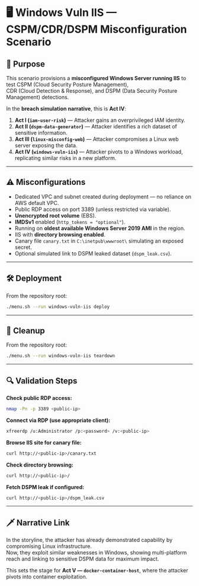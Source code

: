 # 🖥️ Windows Vuln IIS — CSPM/CDR/DSPM Misconfiguration Scenario

## 📌 Purpose
This scenario provisions a **misconfigured Windows Server running IIS** to test CSPM (Cloud Security Posture Management),  
CDR (Cloud Detection & Response), and DSPM (Data Security Posture Management) detections.  

In the **breach simulation narrative**, this is **Act IV**:
1. **Act I (`iam-user-risk`)** — Attacker gains an overprivileged IAM identity.
2. **Act II (`dspm-data-generator`)** — Attacker identifies a rich dataset of sensitive information.
3. **Act III (`linux-misconfig-web`)** — Attacker compromises a Linux web server exposing the data.
4. **Act IV (`windows-vuln-iis`)** — Attacker pivots to a Windows workload, replicating similar risks in a new platform.

---

## ⚠️ Misconfigurations
- Dedicated VPC and subnet created during deployment — no reliance on AWS default VPC.
- Public RDP access on port 3389 (unless restricted via variable).
- **Unencrypted root volume** (EBS).
- **IMDSv1** enabled (`http_tokens = "optional"`).
- Running on **oldest available Windows Server 2019 AMI** in the region.
- IIS with **directory browsing enabled**.
- Canary file `canary.txt` in `C:\inetpub\wwwroot\` simulating an exposed secret.
- Optional simulated link to DSPM leaked dataset (`dspm_leak.csv`).

---

## 🛠️ Deployment
From the repository root:

```bash
./menu.sh --run windows-vuln-iis deploy
```

---

## 🧹 Cleanup
From the repository root:

```bash
./menu.sh --run windows-vuln-iis teardown
```

---

## 🔍 Validation Steps

**Check public RDP access:**
```bash
nmap -Pn -p 3389 <public-ip>
```

**Connect via RDP (use appropriate client):**
```bash
xfreerdp /u:Administrator /p:<password> /v:<public-ip>
```

**Browse IIS site for canary file:**
```bash
curl http://<public-ip>/canary.txt
```

**Check directory browsing:**
```bash
curl http://<public-ip>/
```

**Fetch DSPM leak if configured:**
```bash
curl http://<public-ip>/dspm_leak.csv
```

---

## 🗡️ Narrative Link
In the storyline, the attacker has already demonstrated capability by compromising Linux infrastructure.  
Now, they exploit similar weaknesses in Windows, showing multi-platform reach and linking to sensitive DSPM data for maximum impact.  

This sets the stage for **Act V — `docker-container-host`**, where the attacker pivots into container exploitation.